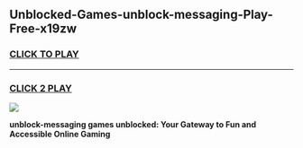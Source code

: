 
## Unblocked-Games-unblock-messaging-Play-Free-x19zw
<h3>
<a href="https://premium76.site?title=unblock-messaging&ref=23A">CLICK TO PLAY</a></h3>
<hr>

<h3>
<a href="https://premium76.site?title=unblock-messaging&ref=23A">CLICK 2 PLAY</a>
  
</h3>

<a href="https://premium76.site?title=unblock-messaging&ref=23A"><img src="https://clearcache.store/games.png"></a>


**unblock-messaging games unblocked: Your Gateway to Fun and Accessible Online Gaming**
